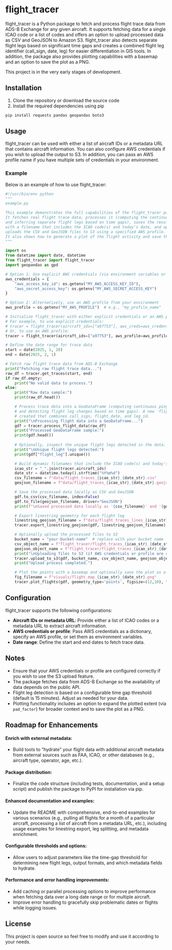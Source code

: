 # flight_tracer

flight_tracer is a Python package to fetch and process flight trace data from ADS-B Exchange for any given aircraft. It supports fetching data for a single ICAO code or a list of codes and offers an option to upload processed data as CSV and GeoJSON to Amazon S3. flight_tracer also detects separate flight legs based on significant time gaps and creates a combined flight leg identifier (call_sign, date, leg) for easier differentiation in GIS tools. In addition, the package also provides plotting capabilities with a basemap and an option to save the plot as a PNG.

This project is in the very early stages of development.

## Installation

1. Clone the repository or download the source code  
2. Install the required dependencies using pip

~~~bash
pip install requests pandas geopandas boto3
~~~

## Usage

flight_tracer can be used with either a list of aircraft IDs or a metadata URL that contains aircraft information. You can also configure AWS credentials if you wish to upload the output to S3. In addition, you can pass an AWS profile name if you have multiple sets of credentials in your environment.

### Example

Below is an example of how to use flight_tracer:

~~~python
#!/usr/bin/env python
"""
example.py

This example demonstrates the full capabilities of the flight_tracer package.
It fetches real flight trace data, processes it (computing the continuous ping_time
and inferring separate flight legs based on time gaps), saves the results locally
with a filename that includes the ICAO code(s) and today's date, and optionally
uploads the CSV and GeoJSON files to S3 using a specified AWS profile.
It also shows how to generate a plot of the flight activity and save the plot as a PNG.
"""

import os
from datetime import date, datetime
from flight_tracer import flight_tracer
import geopandas as gpd

# Option 1: Use explicit AWS credentials (via environment variables or directly)
aws_credentials = {
    "aws_access_key_id": os.getenv("MY_AWS_ACCESS_KEY_ID"),
    "aws_secret_access_key": os.getenv("MY_AWS_SECRET_ACCESS_KEY")
}

# Option 2: Alternatively, use an AWS profile from your environment
aws_profile = os.getenv("MY_AWS_PROFILE")  # e.g., "my_profile_name"

# Initialize flight_tracer with either explicit credentials or an AWS profile.
# For example, to use explicit credentials:
# tracer = flight_tracer(aircraft_ids=["a97753"], aws_creds=aws_credentials)
# Or, to use an AWS profile:
tracer = flight_tracer(aircraft_ids=["a97753"], aws_profile=aws_profile)

# Define the date range for trace data
start = date(2025, 1, 28)
end = date(2025, 2, 1)

# Fetch raw flight trace data from ADS-B Exchange
print("Fetching raw flight trace data...")
raw_df = tracer.get_traces(start, end)
if raw_df.empty:
    print("No valid data to process.")
else:
    print("Raw data sample:")
    print(raw_df.head())

    # Process trace data into a GeoDataFrame (computing continuous ping_time in UTC
    # and detecting flight leg changes based on time gaps). A new 'flight_leg' column is
    # created that combines call_sign, flight_date, and leg_id.
    print("\nProcessing flight data into a GeoDataFrame...")
    gdf = tracer.process_flight_data(raw_df)
    print("Processed GeoDataFrame sample:")
    print(gdf.head())
    
    # Optionally, inspect the unique flight legs detected in the data.
    print("\nUnique flight legs detected:")
    print(gdf["flight_leg"].unique())

    # Build dynamic filenames that include the ICAO code(s) and today's date
    icao_str = "_".join(tracer.aircraft_ids)
    date_str = datetime.today().strftime("%Y%m%d")
    csv_filename = f"data/flight_traces_{icao_str}_{date_str}.csv"
    geojson_filename = f"data/flight_traces_{icao_str}_{date_str}.geojson"

    # Save the processed data locally as CSV and GeoJSON
    gdf.to_csv(csv_filename, index=False)
    gdf.to_file(geojson_filename, driver="GeoJSON")
    print(f"\nSaved processed data locally as '{csv_filename}' and '{geojson_filename}'.")

    # Export linestring geometry for each flight leg
    linestring_geojson_filename = f"data/flight_traces_lines_{icao_str}_{date_str}.geojson"
    tracer.export_linestring_geojson(gdf, linestring_geojson_filename)

    # Optionally upload the processed files to S3
    bucket_name = "your-bucket-name"  # replace with your bucket name
    csv_object_name = f"flight_tracer/flight_traces_{icao_str}_{date_str}.csv"
    geojson_object_name = f"flight_tracer/flight_traces_{icao_str}_{date_str}.geojson"
    print("\nUploading files to S3 (if AWS credentials or profile are configured)...")
    tracer.upload_to_s3(gdf, bucket_name, csv_object_name, geojson_object_name)
    print("Upload process completed.")

    # Plot the points with a basemap and optionally save the plot as a PNG
    fig_filename = f"visuals/flight_map_{icao_str}_{date_str}.png"
    tracer.plot_flights(gdf, geometry_type='points', figsize=(12,10), fig_filename=fig_filename)
~~~

## Configuration

flight_tracer supports the following configurations:

- **Aircraft IDs or metadata URL**: Provide either a list of ICAO codes or a metadata URL to extract aircraft information.  
- **AWS credentials or profile**: Pass AWS credentials as a dictionary, specify an AWS profile, or set them as environment variables.  
- **Date range**: Define the start and end dates to fetch trace data.

## Notes

- Ensure that your AWS credentials or profile are configured correctly if you wish to use the S3 upload feature.  
- The package fetches data from ADS-B Exchange so the availability of data depends on the public API.  
- Flight leg detection is based on a configurable time gap threshold (default is 15 minutes). Adjust as needed for your data.  
- Plotting functionality includes an option to expand the plotted extent (via `pad_factor`) for broader context and to save the plot as a PNG.

## Roadmap for Enhancements

#### Enrich with external metadata:
- Build tools to “hydrate” your flight data with additional aircraft metadata from external sources such as FAA, ICAO, or other databases (e.g., aircraft type, operator, age, etc.).

#### Package distribution:
- Finalize the code structure (including tests, documentation, and a setup script) and publish the package to PyPI for installation via pip.

#### Enhanced documentation and examples:
- Update the README with comprehensive, end-to-end examples for various scenarios (e.g., pulling all flights for a month of a particular aircraft, processing a list of aircraft from a metadata URL, etc.), including usage examples for linestring export, leg splitting, and metadata enrichment.

#### Configurable thresholds and options:
- Allow users to adjust parameters like the time-gap threshold for determining new flight legs, output formats, and which metadata fields to hydrate.

#### Performance and error handling improvements:
- Add caching or parallel processing options to improve performance when fetching data over a long date range or for multiple aircraft.
- Improve error handling to gracefully skip problematic dates or flights while logging issues.

## License

This project is open source so feel free to modify and use it according to your needs.
